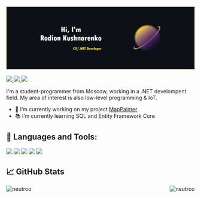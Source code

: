 ![NeutroBanner](./Images/NeutroBanner.png)

<a href="https://vk.com/neutr0o">
  <img src="https://img.shields.io/badge/-VK-0077FF?logo=VK"/>
</a>
<a href="https://t.me/neutr0o">
  <img src="https://img.shields.io/badge/-Telegram-26A5E4?logo=Telegram"/>
</a>
<a href="https://www.instagram.com/nyautro/">
  <img src="https://img.shields.io/badge/-Instagram-E4405F?logo=Instagram&logoColor=white"/>
</a>

I'm a student-programmer from Moscow, working in a .NET develompent field. My area of interest is also low-level programming & IoT.
* 🔨 I’m currently working on my project [MapPainter](https://github.com/Neutroo/MapPainter)
* 📚 I’m currently learning SQL and Entity Framework Core

## 🧰 Languages and Tools:
<div style = "display: inline;">
  <a>
    <img src="https://img.shields.io/badge/-CSharp-239120?logo=CSharp"/>
  </a>
  <a>
    <img src="https://img.shields.io/badge/-.NET-512BD4?logo=.NET"/>
  </a>
  <a>
    <img src="https://img.shields.io/badge/-Microsoft SQL Server-CC2927?logo=Microsoft SQL Server"/>
  </a>
  <a>
    <img src="https://img.shields.io/badge/-C++-00599C?logo=Cplusplus"/>
  </a>
  <a>
    <img src="https://img.shields.io/badge/-Arduino-00979D?logo=arduino&logoColor=white"/>
  </a>
</div>

## 📈 GitHub Stats

<p>
  <img src="https://github-readme-stats.vercel.app/api?username=neutroo&show_icons=true&title_color=ffE152&text_color=ffffff&bg_color=0d1117&locale=en&line_height=20&icon_color=b93fb8&border_color=ffE152" alt="neutroo"/>
  <img align="right" src="https://github-readme-stats.vercel.app/api/top-langs?username=neutroo&show_icons=true&title_color=ffE152&text_color=ffffff&bg_color=0d1117&locale=en&border_color=ffE152" alt="neutroo"/>
</p>
